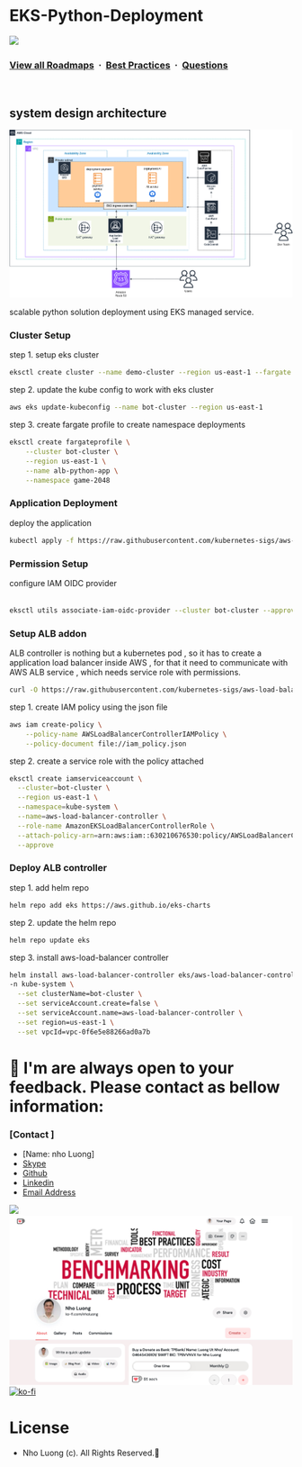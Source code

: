 # EKS-Python-Deployment

![](https://i.imgur.com/waxVImv.png)
### [View all Roadmaps](https://github.com/nholuongut/all-roadmaps) &nbsp;&middot;&nbsp; [Best Practices](https://github.com/nholuongut/all-roadmaps/blob/main/public/best-practices/) &nbsp;&middot;&nbsp; [Questions](https://www.linkedin.com/in/nholuong/)
<br/>

## system design architecture

![](eks-microservices.drawio.png)

scalable python solution deployment using EKS managed service.

### Cluster Setup

step 1. setup eks cluster

```bash
eksctl create cluster --name demo-cluster --region us-east-1 --fargate
```

step 2. update the kube config to work with eks cluster

```bash
aws eks update-kubeconfig --name bot-cluster --region us-east-1
```

step 3. create fargate profile to create namespace deployments

```bash
eksctl create fargateprofile \
    --cluster bot-cluster \
    --region us-east-1 \
    --name alb-python-app \
    --namespace game-2048
```

### Application Deployment

deploy the application

```bash
kubectl apply -f https://raw.githubusercontent.com/kubernetes-sigs/aws-load-balancer-controller/v2.5.4/docs/examples/2048/2048_full.yaml
```

### Permission Setup

configure IAM OIDC provider

```bash

eksctl utils associate-iam-oidc-provider --cluster bot-cluster --approve --region us-east-1
```

### Setup ALB addon

ALB controller is nothing but a kubernetes pod , so it has to create a application load balancer inside AWS , for that it need to communicate with AWS ALB service , which needs service role with permissions.

```bash
curl -O https://raw.githubusercontent.com/kubernetes-sigs/aws-load-balancer-controller/v2.5.4/docs/install/iam_policy.json
```

step 1. create IAM policy using the json file

```bash
aws iam create-policy \
    --policy-name AWSLoadBalancerControllerIAMPolicy \
    --policy-document file://iam_policy.json
```

step 2. create a service role with the policy attached

```bash
eksctl create iamserviceaccount \
  --cluster=bot-cluster \
  --region us-east-1 \
  --namespace=kube-system \
  --name=aws-load-balancer-controller \
  --role-name AmazonEKSLoadBalancerControllerRole \
  --attach-policy-arn=arn:aws:iam::630210676530:policy/AWSLoadBalancerControllerIAMPolicy \
  --approve
```

### Deploy ALB controller

step 1. add helm repo

```bash
helm repo add eks https://aws.github.io/eks-charts
```

step 2. update the helm repo

```bash
helm repo update eks
```

step 3. install aws-load-balancer controller

```bash
helm install aws-load-balancer-controller eks/aws-load-balancer-controller \
-n kube-system \
  --set clusterName=bot-cluster \
  --set serviceAccount.create=false \
  --set serviceAccount.name=aws-load-balancer-controller \
  --set region=us-east-1 \
  --set vpcId=vpc-0f6e5e88266ad0a7b
```

# 🚀  I'm are always open to your feedback.  Please contact as bellow information:
### [Contact ]
* [Name: nho Luong]
* [Skype](luongutnho_skype)
* [Github](https://github.com/nholuongut/)
* [Linkedin](https://www.linkedin.com/in/nholuong/)
* [Email Address](luongutnho@hotmail.com)

![](https://i.imgur.com/waxVImv.png)
![](Donate.png)
[![ko-fi](https://ko-fi.com/img/githubbutton_sm.svg)](https://ko-fi.com/nholuong)

# License
* Nho Luong (c). All Rights Reserved.🌟
